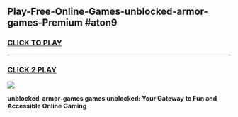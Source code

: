 
## Play-Free-Online-Games-unblocked-armor-games-Premium #aton9
<h3>
<a href="https://premium.freeplayer.one?title=unblocked-armor-games&ref=8M">CLICK TO PLAY</a></h3>
<hr>

<h3>
<a href="https://premium.freeplayer.one?title=unblocked-armor-games&ref=8M">CLICK 2 PLAY</a>
  
</h3>

<a href="https://premium.freeplayer.one?title=unblocked-armor-games&ref=8M"><img src="https://clearcache.store/games.png"></a>


**unblocked-armor-games games unblocked: Your Gateway to Fun and Accessible Online Gaming**
